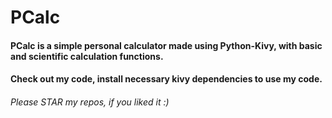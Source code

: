 # PCalc

#### PCalc is a simple personal calculator made using Python-Kivy, with basic and scientific calculation functions.
#### Check out my code, install necessary kivy dependencies to use my code.

###### Please STAR my repos, if you liked it :)
